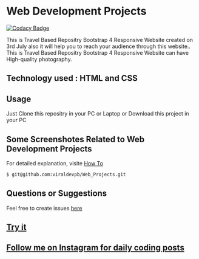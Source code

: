 # Web Development Projects

[![Codacy Badge](https://app.codacy.com/project/badge/Grade/3c1c2596d3c9434a9a6845f17c4168ed)](https://www.codacy.com/manual/viraldevpb/Web_Projects/dashboard?utm_source=github.com&utm_medium=referral&utm_content=viraldevpb/Web_Projects&utm_campaign=Badge_Grade)

This is Travel Based Repositry Bootstrap 4 Responsive Website created on 3rd July also it will help you to reach your audience through this website..
This is Travel Based Repositry Bootstrap 4 Responsive Website can have High-quality photography.

## Technology used : HTML and CSS

## Usage

Just Clone this repositry in your PC or Laptop or Download this project in your PC

## Some Screenshotes Related to Web Development Projects

For detailed explanation, visite [How To](https://code.visualstudio.com/docs/editor/github)

```bash
$ git@github.com:viraldevpb/Web_Projects.git
```

## Questions or Suggestions

Feel free to create issues [here](https://github.com/viraldevpb/Web_Projects/issues)

## [Try it](https://github.com/viraldevpb/Web_Projects)

## [Follow me on Instagram for daily coding posts](https://www.instagram.com/prathamesh_borse_pb/)
